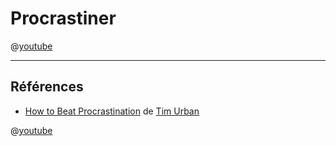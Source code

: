 # Procrastiner

@[youtube](DJ2T4-rUUcs)

___

## Références

- [How to Beat Procrastination](https://waitbutwhy.com/2013/11/how-to-beat-procrastination.html) de [Tim Urban](https://waitbutwhy.com/)

@[youtube](arj7oStGLkU)
